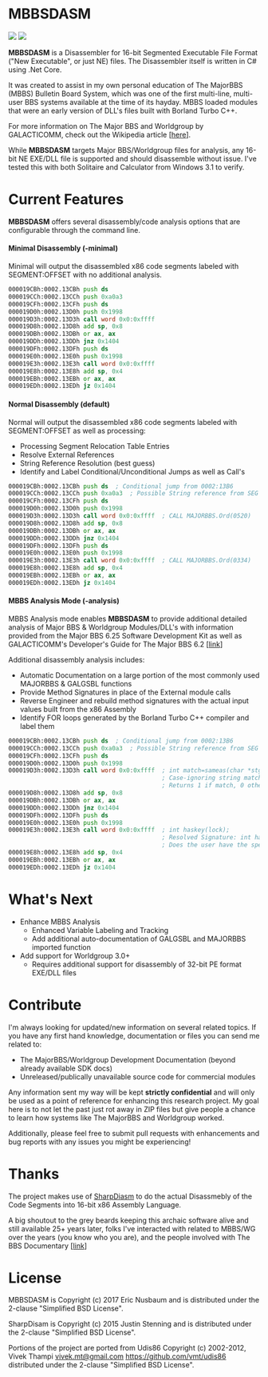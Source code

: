 # MBBSDASM
![](http://forthebadge.com/images/badges/made-with-c-sharp.svg)
![](http://forthebadge.com/images/badges/60-percent-of-the-time-works-every-time.svg)

**MBBSDASM** is a Disassembler for 16-bit Segmented Executable File Format ("New Executable", or just NE) files. The Disassembler itself is written in C# using .Net Core.

It was created to assist in my own personal education of The MajorBBS (MBBS) Bulletin Board System, which was one of the first multi-line, multi-user BBS systems available at the time of its hayday. MBBS loaded modules that were an early version of DLL's files built with Borland Turbo C++.

For more information on The Major BBS and Worldgroup by GALACTICOMM, check out the Wikipedia article [[here](https://en.wikipedia.org/wiki/The_Major_BBS)].

While **MBBSDASM** targets Major BBS/Worldgroup files for analysis, any 16-bit NE EXE/DLL file is supported and should disassemble without issue. I've tested this with both Solitaire and Calculator from Windows 3.1 to verify.

# Current Features
**MBBSDASM** offers several disassembly/code analysis options that are configurable through the command line.

#### Minimal Disassembly (-minimal)
Minimal will output the disassembled x86 code segments labeled with SEGMENT:OFFSET with no additional analysis.

```asm
000019CBh:0002.13CBh push ds
000019CCh:0002.13CCh push 0xa0a3
000019CFh:0002.13CFh push ds
000019D0h:0002.13D0h push 0x1998
000019D3h:0002.13D3h call word 0x0:0xffff
000019D8h:0002.13D8h add sp, 0x8
000019DBh:0002.13DBh or ax, ax
000019DDh:0002.13DDh jnz 0x1404
000019DFh:0002.13DFh push ds
000019E0h:0002.13E0h push 0x1998
000019E3h:0002.13E3h call word 0x0:0xffff
000019E8h:0002.13E8h add sp, 0x4
000019EBh:0002.13EBh or ax, ax
000019EDh:0002.13EDh jz 0x1404
```
#### Normal Disassembly (default)
Normal will output the disassembled x86 code segments labeled with SEGMENT:OFFSET as well as processing:
* Processing Segment Relocation Table Entries
* Resolve External References
* String Reference Resolution (best guess)
* Identify and Label Conditional/Unconditional Jumps as well as Call's
```asm
000019CBh:0002.13CBh push ds  ; Conditional jump from 0002:13B6
000019CCh:0002.13CCh push 0xa0a3  ; Possible String reference from SEG 5 -> "NONE"
000019CFh:0002.13CFh push ds
000019D0h:0002.13D0h push 0x1998
000019D3h:0002.13D3h call word 0x0:0xffff  ; CALL MAJORBBS.Ord(0520)
000019D8h:0002.13D8h add sp, 0x8
000019DBh:0002.13DBh or ax, ax
000019DDh:0002.13DDh jnz 0x1404
000019DFh:0002.13DFh push ds
000019E0h:0002.13E0h push 0x1998
000019E3h:0002.13E3h call word 0x0:0xffff  ; CALL MAJORBBS.Ord(0334)
000019E8h:0002.13E8h add sp, 0x4
000019EBh:0002.13EBh or ax, ax
000019EDh:0002.13EDh jz 0x1404
```

#### MBBS Analysis Mode (-analysis)
MBBS Analysis mode enables **MBBSDASM** to provide additional detailed analysis of Major BBS & Worldgroup Modules/DLL's with information provided from the Major BBS 6.25 Software Development Kit as well as GALACTICOMM's Developer's Guide for The Major BBS 6.2 [[link](http://software.bbsdocumentary.com/IBM/WINDOWS/MAJORBBS/devguide.pdf)]

Additional disassembly analysis includes:
* Automatic Documentation on a large portion of the most commonly used MAJORBBS & GALGSBL functions
* Provide Method Signatures in place of the External module calls
* Reverse Engineer and rebuild method signatures with the actual input values built from the x86 Assembly
* Identify FOR loops generated by the Borland Turbo C++ compiler and label them
```asm
000019CBh:0002.13CBh push ds  ; Conditional jump from 0002:13B6
000019CCh:0002.13CCh push 0xa0a3  ; Possible String reference from SEG 5 -> "NONE"
000019CFh:0002.13CFh push ds
000019D0h:0002.13D0h push 0x1998
000019D3h:0002.13D3h call word 0x0:0xffff  ; int match=sameas(char *stgl, char* stg2);
                                           ; Case-ignoring string match
                                           ; Returns 1 if match, 0 otherwise
000019D8h:0002.13D8h add sp, 0x8
000019DBh:0002.13DBh or ax, ax
000019DDh:0002.13DDh jnz 0x1404
000019DFh:0002.13DFh push ds
000019E0h:0002.13E0h push 0x1998
000019E3h:0002.13E3h call word 0x0:0xffff  ; int haskey(lock);
                                           ; Resolved Signature: int haskey(6552);
                                           ; Does the user have the specified key
000019E8h:0002.13E8h add sp, 0x4
000019EBh:0002.13EBh or ax, ax
000019EDh:0002.13EDh jz 0x1404
```
# What's Next
* Enhance MBBS Analysis
    * Enhanced Variable Labeling and Tracking
    * Add additional auto-documentation of GALGSBL and MAJORBBS imported function
* Add support for Worldgroup 3.0+
    * Requires additional support for disassembly of 32-bit PE format EXE/DLL files

# Contribute
I'm always looking for updated/new information on several related topics. If you have any first hand knowledge, documentation or files you can send me related to:

* The MajorBBS/Worldgroup Development Documentation (beyond already available SDK docs)
* Unreleased/publically unavailable source code for commercial modules

Any information sent my way will be kept **strictly confidential** and will only be used as a point of reference for enhancing this research project. My goal here is to not let the past just rot away in ZIP files but give people a chance to learn how systems like The MajorBBS and Worldgroup worked.

Additionally, please feel free to submit pull requests with enhancements and bug reports with any issues you might be experiencing!

# Thanks

The project makes use of [SharpDiasm](https://github.com/spazzarama/SharpDisasm) to do the actual Disassmebly of the Code Segments into 16-bit x86 Assembly Language.

A big shoutout to the grey beards keeping this archaic software alive and still available 25+ years later, folks I've interacted with related to MBBS/WG over the years (you know who you are), and the people involved with The BBS Documentary [[link](http://www.bbsdocumentary.com/)]

# License

MBBSDASM is Copyright (c) 2017 Eric Nusbaum and is distributed under the 2-clause "Simplified BSD License". 

SharpDisam is Copyright (c) 2015 Justin Stenning and is distributed under the 2-clause "Simplified BSD License". 

Portions of the project are ported from Udis86 Copyright (c) 2002-2012, Vivek Thampi <vivek.mt@gmail.com> https://github.com/vmt/udis86 distributed under the 2-clause "Simplified BSD License".
